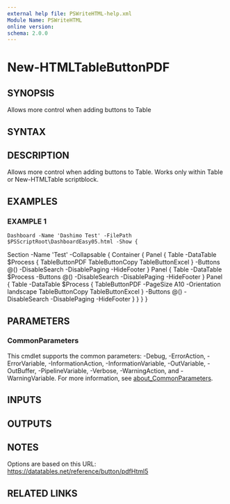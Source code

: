 ```yaml
---
external help file: PSWriteHTML-help.xml
Module Name: PSWriteHTML
online version:
schema: 2.0.0
---
```


# New-HTMLTableButtonPDF

## SYNOPSIS
Allows more control when adding buttons to Table

## SYNTAX

## DESCRIPTION
Allows more control when adding buttons to Table.
Works only within Table or New-HTMLTable scriptblock.

## EXAMPLES

### EXAMPLE 1
```
Dashboard -Name 'Dashimo Test' -FilePath $PSScriptRoot\DashboardEasy05.html -Show {
```

Section -Name 'Test' -Collapsable {
        Container {
            Panel {
                Table -DataTable $Process {
                    TableButtonPDF
                    TableButtonCopy
                    TableButtonExcel
                } -Buttons @() -DisableSearch -DisablePaging -HideFooter
            }
            Panel {
                Table -DataTable $Process -Buttons @() -DisableSearch -DisablePaging -HideFooter
            }
            Panel {
                Table -DataTable $Process {
                    TableButtonPDF -PageSize A10 -Orientation landscape
                    TableButtonCopy
                    TableButtonExcel
                } -Buttons @() -DisableSearch -DisablePaging -HideFooter
            }
        }
    }
}

## PARAMETERS

### CommonParameters
This cmdlet supports the common parameters: -Debug, -ErrorAction, -ErrorVariable, -InformationAction, -InformationVariable, -OutVariable, -OutBuffer, -PipelineVariable, -Verbose, -WarningAction, and -WarningVariable. For more information, see [about_CommonParameters](http://go.microsoft.com/fwlink/?LinkID=113216).

## INPUTS

## OUTPUTS

## NOTES
Options are based on this URL: https://datatables.net/reference/button/pdfHtml5

## RELATED LINKS
